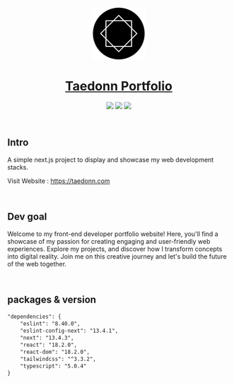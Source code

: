 <p align="center">
  <a href="https://fonts.taedonn.com">
      <img src="./public/logo.png" height="120">
      <h1 align="center">Taedonn Portfolio</h1>
  </a>
  <p align="center">
    <img src="https://img.shields.io/badge/Made%20with-Next.js%20%4013.4.1-%23202124"/>
    <img src="https://img.shields.io/badge/Built%20on-Node%20%4016.13.2-%2337873A"/>
    <img src="https://img.shields.io/badge/Protected%20under-GPL%20v3.0-blue"/>
  </p>
</p>

&nbsp;

## Intro
A simple next.js project to display and showcase my web development stacks.

Visit Website : https://taedonn.com

&nbsp;

## Dev goal

Welcome to my front-end developer portfolio website! Here, you'll find a showcase of my passion for creating engaging and user-friendly web experiences. Explore my projects, and discover how I transform concepts into digital reality. Join me on this creative journey and let's build the future of the web together.

&nbsp;

## packages & version

```
"dependencies": {
    "eslint": "8.40.0",
    "eslint-config-next": "13.4.1",
    "next": "13.4.3",
    "react": "18.2.0",
    "react-dom": "18.2.0",
    "tailwindcss": "^3.3.2",
    "typescript": "5.0.4"
}
```
